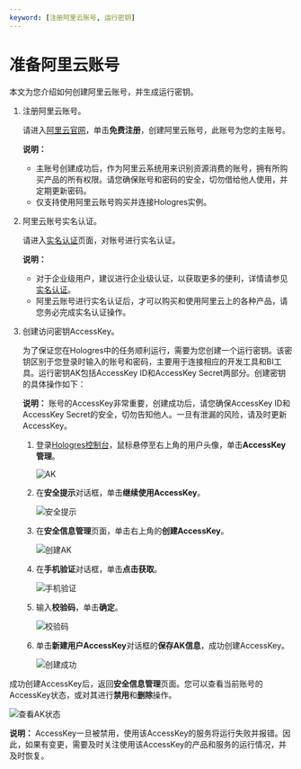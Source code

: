 ```yaml
---
keyword: [注册阿里云账号, 运行密钥]
---
```


# 准备阿里云账号

本文为您介绍如何创建阿里云账号，并生成运行密钥。

1.  注册阿里云账号。

    请进入[阿里云官网](https://www.aliyun.com)，单击**免费注册**，创建阿里云账号，此账号为您的主账号。

    **说明：**

    -   主账号创建成功后，作为阿里云系统用来识别资源消费的账号，拥有所购买产品的所有权限。请您确保账号和密码的安全，切勿借给他人使用，并定期更新密码。
    -   仅支持使用阿里云账号购买并连接Hologres实例。
2.  阿里云账号实名认证。

    请进入[实名认证](https://account.console.aliyun.com/#/secure)页面，对账号进行实名认证。

    **说明：**

    -   对于企业级用户，建议进行企业级认证，以获取更多的便利，详情请参见[实名认证](https://help.aliyun.com/knowledge_list/37170.html)。
    -   阿里云账号进行实名认证后，才可以购买和使用阿里云上的各种产品，请您务必完成实名认证操作。
3.  创建访问密钥AccessKey。

    为了保证您在Hologres中的任务顺利运行，需要为您创建一个运行密钥。该密钥区别于您登录时输入的账号和密码，主要用于连接相应的开发工具和BI工具。运行密钥AK包括AccessKey ID和AccessKey Secret两部分。创建密钥的具体操作如下：

    **说明：** 账号的AccessKey非常重要，创建成功后，请您确保AccessKey ID和AccessKey Secret的安全，切勿告知他人。一旦有泄漏的风险，请及时更新AccessKey。

    1.  登录[Hologres控制台](https://hologram.console.aliyun.com/#/overview)，鼠标悬停至右上角的用户头像，单击**AccessKey 管理**。

        ![AK](https://static-aliyun-doc.oss-accelerate.aliyuncs.com/assets/img/zh-CN/4098048951/p111042.png)

    2.  在**安全提示**对话框，单击**继续使用AccessKey**。

        ![安全提示](https://static-aliyun-doc.oss-accelerate.aliyuncs.com/assets/img/zh-CN/4098048951/p111037.png)

    3.  在**安全信息管理**页面，单击右上角的**创建AccessKey**。

        ![创建AK](https://static-aliyun-doc.oss-accelerate.aliyuncs.com/assets/img/zh-CN/4098048951/p111045.png)

    4.  在**手机验证**对话框，单击**点击获取**。

        ![手机验证](https://static-aliyun-doc.oss-accelerate.aliyuncs.com/assets/img/zh-CN/4098048951/p111059.png)

    5.  输入**校验码**，单击**确定**。

        ![校验码](https://static-aliyun-doc.oss-accelerate.aliyuncs.com/assets/img/zh-CN/4098048951/p111062.png)

    6.  单击**新建用户AccessKey**对话框的**保存AK信息**，成功创建AccessKey。

        ![创建成功](https://static-aliyun-doc.oss-accelerate.aliyuncs.com/assets/img/zh-CN/4098048951/p111084.png)


成功创建AccessKey后，返回**安全信息管理**页面。您可以查看当前账号的AccessKey状态，或对其进行**禁用**和**删除**操作。

![查看AK状态](https://static-aliyun-doc.oss-accelerate.aliyuncs.com/assets/img/zh-CN/4098048951/p111072.png)

**说明：** AccessKey一旦被禁用，使用该AccessKey的服务将运行失败并报错。因此，如果有变更，需要及时关注使用该AccessKey的产品和服务的运行情况，并及时恢复。

